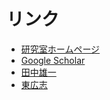 # リンク

- [研究室ホームページ](https://www.sip.comm.eng.osaka-u.ac.jp/)
- [Google Scholar](https://scholar.google.com/citations?user=5eqvCGsAAAAJ&hl=ja&oi=sra)
- [田中雄一](https://tanaka.msp-lab.org/Home)
- [東広志](https://hgshrs.github.io/)
